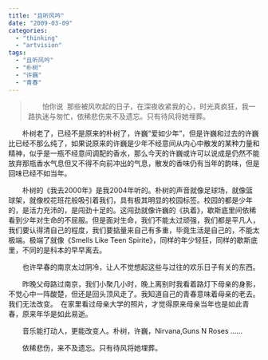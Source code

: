 ```yaml
---
title: "且听风吟"
date: "2009-03-09"
categories: 
  - "thinking"
  - "artvision"
tags: 
  - "且听风吟"
  - "朴树"
  - "许巍"
  - "青春"
---
```


> 　　怕你说  那些被风吹起的日子，在深夜收紧我的心，时光真疯狂，我一路执迷与匆忙，依稀悲伤来不及遗忘。只有待风将她埋葬。

　　朴树老了，已经不是原来的朴树了，许巍“爱如少年”，但是许巍和过去的许巍比已经不那么纯了，如果说原来的许巍是少年不经意间从内心中散发的某种力量和精神，似乎是一瓶不经意间调配的香水，那么今天的许巍或许可以说成是仍然不能放弃那瓶香水气息但又不得不向前冲出的气息，散发的香味仍有当年的韵味，但是回味已经不如当年。

　　朴树的《我去2000年》是我2004年听的。朴树的声音就像足球场，就像篮球架，就像校花班花般吸引着我们，具有极其明显的校园标签。校园的都是少年的，是活力充沛的，是闯劲十足的。这闯劲就像许巍的《执着》，歇斯底里间依稀看到少年对生命的不屈服。但是面对生命，我们不能太过顽强，我们都是平凡人，我们要认得清自己的程度，我们要掂量来自己有多重，毕竟生活是自己的，不能太极端。极端了就像《Smells Like Teen Spirite》，同样的年少轻狂，同样的歇斯底里，不同的是科本的早早离去。

　　也许早春的南京太过阴冷，让人不觉想起这些与过往的欢乐日子有关的东西。

　　昨晚父母路过南京，我们小聚几小时，晚上离别时我看着路灯下母亲的身影，不觉心中一阵酸楚，但还是回头顶风走了。我知道自己的青春意味着母亲的老去。我们无法改变。　在家里看过母亲大学的照片，才觉得原来母亲当年也是如此青春，原来年华是如此易逝。

　　音乐能打动人，更能改变人。朴树，许巍，Nirvana,Guns N Roses ……  

　　依稀悲伤，来不及遗忘。只有待风将她埋葬。
